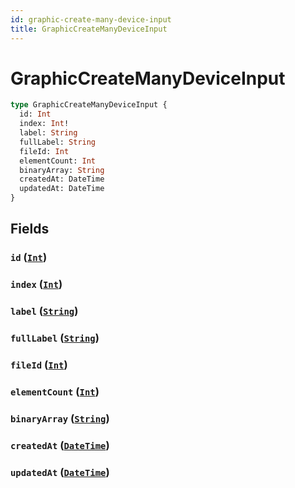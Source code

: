```yaml
---
id: graphic-create-many-device-input
title: GraphicCreateManyDeviceInput
---
```


 # GraphicCreateManyDeviceInput





```graphql
type GraphicCreateManyDeviceInput {
  id: Int
  index: Int!
  label: String
  fullLabel: String
  fileId: Int
  elementCount: Int
  binaryArray: String
  createdAt: DateTime
  updatedAt: DateTime
}
```


## Fields

### `id` ([`Int`](/scalars/int))




### `index` ([`Int`](/scalars/int))




### `label` ([`String`](/scalars/string))




### `fullLabel` ([`String`](/scalars/string))




### `fileId` ([`Int`](/scalars/int))




### `elementCount` ([`Int`](/scalars/int))




### `binaryArray` ([`String`](/scalars/string))




### `createdAt` ([`DateTime`](/scalars/date-time))




### `updatedAt` ([`DateTime`](/scalars/date-time))






